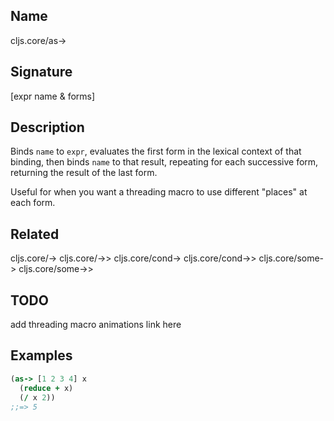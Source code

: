 ## Name
cljs.core/as->

## Signature
[expr name & forms]

## Description

Binds `name` to `expr`, evaluates the first form in the lexical context of that
binding, then binds `name` to that result, repeating for each successive form,
returning the result of the last form.

Useful for when you want a threading macro to use different "places" at each
form.

## Related
cljs.core/->
cljs.core/->>
cljs.core/cond->
cljs.core/cond->>
cljs.core/some->
cljs.core/some->>

## TODO
add threading macro animations link here

## Examples

```clj
(as-> [1 2 3 4] x
  (reduce + x)
  (/ x 2))
;;=> 5
```
